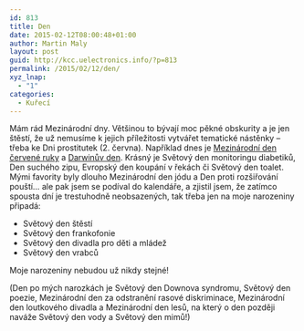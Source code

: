 ```yaml
---
id: 813
title: Den
date: 2015-02-12T08:00:48+01:00
author: Martin Maly
layout: post
guid: http://kcc.uelectronics.info/?p=813
permalink: /2015/02/12/den/
xyz_lnap:
  - "1"
categories:
  - Kuřecí
---
```

Mám rád Mezinárodní dny. Většinou to bývají moc pěkné obskurity a je jen štěstí, že už nemusíme k jejich příležitosti vytvářet tematické nástěnky &#8211; třeba ke Dni prostitutek (2. června). Například dnes je [Mezinárodní den červené ruky](http://www.redhandday.org/) a [Darwinův den](http://darwinday.org/). Krásný je Světový den monitoringu diabetiků, Den suchého zipu, Evropský den koupání v řekách či Světový den toalet. Mými favority byly dlouho Mezinárodní den jódu a Den proti rozšiřování pouští&#8230; ale pak jsem se podíval do kalendáře, a zjistil jsem, že zatímco spousta dní je trestuhodně neobsazených, tak třeba jen na moje narozeniny připadá:

  * Světový den štěstí
  * Světový den frankofonie
  * Světový den divadla pro děti a mládež
  * Světový den vrabců

Moje narozeniny nebudou už nikdy stejné!

(Den po mých narozkách je Světový den Downova syndromu, Světový den poezie, Mezinárodní den za odstranění rasové diskriminace, Mezinárodní den loutkového divadla a Mezinárodní den lesů, na který o den později naváže Světový den vody a Světový den mimů!)